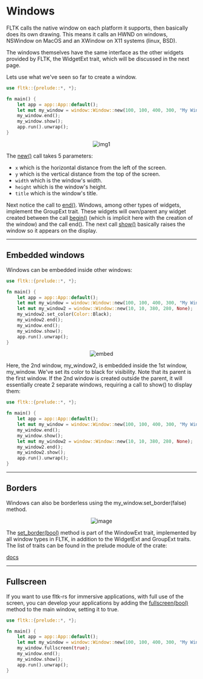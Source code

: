 # Windows

FLTK calls the native window on each platform it supports, then basically does its own drawing. This means it calls an HWND on windows, NSWindow on MacOS and an XWindow on X11 systems (linux, BSD).

The windows themselves have the same interface as the other widgets provided by FLTK, the WidgetExt trait, which will be discussed in the next page.

Lets use what we've seen so far to create a window.

```rust
use fltk::{prelude::*, *};

fn main() {
    let app = app::App::default();
    let mut my_window = window::Window::new(100, 100, 400, 300, "My Window");
    my_window.end();
    my_window.show();
    app.run().unwrap();
}
```
<div align="center">

![img1](https://user-images.githubusercontent.com/98977436/244393458-7add4afc-11ec-47dc-b62e-68488ada132f.PNG)

</div>

The [new()](https://docs.rs/fltk/latest/fltk/prelude/trait.WidgetBase.html#tymethod.new) call takes 5 parameters:
- `x` which is the horizontal distance from the left of the screen.
- `y` which is the vertical distance from the top of the screen.
- `width` which is the window's width.
- `height` which is the window's height.
- `title` which is the window's title.

Next notice the call to [end()](https://docs.rs/fltk/latest/fltk/prelude/trait.GroupExt.html#tymethod.end). Windows, among other types of widgets, implement the GroupExt trait. These widgets will own/parent any widget created between the call [begin()](https://docs.rs/fltk/latest/fltk/prelude/trait.GroupExt.html#tymethod.begin) (which is implicit here with the creation of the window) and the call end().
The next call [show()](https://docs.rs/fltk/latest/fltk/prelude/trait.WidgetExt.html#tymethod.show) basically raises the window so it appears on the display.

---

## Embedded windows

Windows can be embedded inside other windows:
```rust
use fltk::{prelude::*, *};

fn main() {
    let app = app::App::default();
    let mut my_window = window::Window::new(100, 100, 400, 300, "My Window");
    let mut my_window2 = window::Window::new(10, 10, 380, 280, None);
    my_window2.set_color(Color::Black);
    my_window2.end();
    my_window.end();
    my_window.show();
    app.run().unwrap();
}
```
<div align="center">

![embed](https://user-images.githubusercontent.com/98977436/244393452-8b8f11ef-036a-4be6-8d6f-b49418322f3c.PNG)

</div>

Here, the 2nd window, my_window2, is embedded inside the 1st window, my_window. We've set its color to black for visibility. Note that its parent is the first window. If the 2nd window is created outside the parent, it will essentially create 2 separate windows, requiring a call to show() to display them:

```rust
use fltk::{prelude::*, *};

fn main() {
    let app = app::App::default();
    let mut my_window = window::Window::new(100, 100, 400, 300, "My Window");
    my_window.end();
    my_window.show();
    let mut my_window2 = window::Window::new(10, 10, 380, 280, None);
    my_window2.end();
    my_window2.show();
    app.run().unwrap();
}
```

---

## Borders

Windows can also be borderless using the my_window.set_border(false) method.

<div align="center">

![image](https://user-images.githubusercontent.com/37966791/100937639-565cdd80-3504-11eb-8cf6-e135243c38b0.png)

</div>

The [set_border(bool)](https://docs.rs/fltk/latest/fltk/prelude/trait.WindowExt.html#tymethod.set_border) method is part of the WindowExt trait, implemented by all window types in FLTK, in addition to the WidgetExt and GroupExt traits.
The list of traits can be found in the prelude module of the crate:

[docs](https://docs.rs/fltk/*/fltk/prelude/index.html)

---

## Fullscreen

If you want to use fltk-rs for immersive applications, with full use of the screen, you can develop your applications by adding the [fullscreen(bool)](https://docs.rs/fltk/latest/fltk/prelude/trait.WindowExt.html#tymethod.fullscreen) method to the main window, setting it to true.

```rust
use fltk::{prelude::*, *};

fn main() {
    let app = app::App::default();
    let mut my_window = window::Window::new(100, 100, 400, 300, "My Window");
    my_window.fullscreen(true);
    my_window.end();
    my_window.show();
    app.run().unwrap();
}
```
